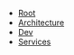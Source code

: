 <!-- _navbar.md -->

* [Root](/)
* [Architecture](/architecture/index.md)
* [Dev](/development/index.md)
* [Services](/services/index.md)
